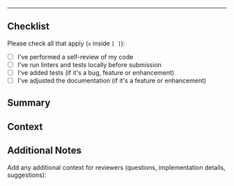 <!--
  Thanks for creating a Pull Request! Before you submit, please make sure
  you've done the following:

  - I read the contributing document at Provide the link
-->

<!--
  Help us quickly understand your PR! Choose one of the following by uncommenting it:
-->

<!-- This is a 🐛 Bug fix -->
<!-- This is a ✨ New feature -->
<!-- This is a 📝 Documentation update -->
<!-- This is a 🔨 Code refactoring -->
<!-- This is a 📦 Dependency update -->
<!-- This is a ⚙️ Build/CI improvement -->

---

## Checklist

Please check all that apply (`x` inside `[ ]`):

- [ ] I've performed a self-review of my code
- [ ] I've run linters and tests locally before submission
- [ ] I've added tests (if it's a bug, feature or enhancement)
- [ ] I've adjusted the documentation (if it's a feature or enhancement)

## Summary

<!--
  Provide a description of what your pull request changes.
-->

## Context

<!--
  Is this related to any GitHub issue(s)?

  You can use keywords to automatically close the related issue.
  For example, (all of) the following will close issue #4567 when your PR is merged.

  Closes #4567
  Fixes #4567
  Resolves #4567

  Use any one of the above as applicable.
-->

## Additional Notes

Add any additional context for reviewers (questions, implementation details, suggestions):
